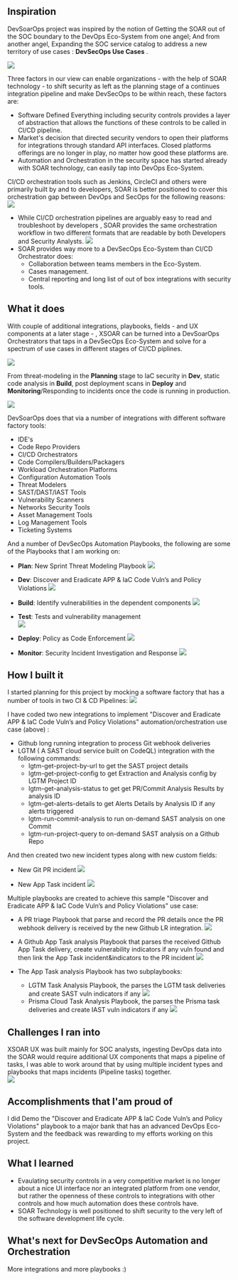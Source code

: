## Inspiration
DevSoarOps project was inspired by the notion of Getting the SOAR out of the SOC boundary to the DevOps Eco-System from one angel; And from another angel, Expanding the SOC service catalog to address a new territory of use cases : **DevSecOps Use Cases** .

![](Images/Inspiration.png)

Three factors in our view can enable organizations - with the help of SOAR technology - to shift security as left as the planning stage of a continues integration pipeline and make DevSecOps to be within reach, these factors are:
- Software Defined Everything including security controls provides a layer of abstraction that allows the functions of these controls to be called in CI/CD pipeline. 
- Market's decision that directed security vendors to open their platforms for integrations through standard API interfaces. Closed platforms offerings are no longer in play, no matter how good these platforms are.
- Automation and Orchestration in the security space has started already with SOAR technology, can easily tap into DevOps Eco-System.

CI/CD orchestration tools such as Jenkins, CircleCI and others were primarily built by and to developers, SOAR is better positioned to cover this orchestration gap between DevOps and SecOps for the following reasons:
![](Images/Playbooks.png)
* While CI/CD orchestration pipelines are arguably easy to read and troubleshoot by developers , SOAR provides the same orchestration workflow in two different formats that are readable by both Developers and Security Analysts.
![](Images/SOAR%20Features.png)
* SOAR provides way more to a DevSecOps Eco-System than CI/CD Orchestrator does:
    * Collaboration between teams members in the Eco-System.
    * Cases management.
    * Central reporting and long list of out of box integrations with security tools.

## What it does

With couple of additional integrations, playbooks, fields - and UX components at a later stage - , XSOAR can be turned into a DevSoarOps Orchestrators that taps in a DevSecOps Eco-System and solve for a spectrum of use cases in different stages of CI/CD piplines.

![](Images/DevOps%20Services.png)

From threat-modeling in the **Planning** stage to IaC security in **Dev**, static code analysis in **Build**, post deployment scans in **Deploy** and **Monitoring**/Responding to incidents once the code is running in production.

![](Images/Architecture.png)

DevSoarOps does that via a number of integrations with different software factory tools:
- IDE's 
- Code Repo Providers
- CI/CD Orchestrators
- Code Compilers/Builders/Packagers
- Workload Orchestration Platforms
- Configuration Automation Tools
- Threat Modelers
- SAST/DAST/IAST Tools
- Vulnerability Scanners
- Networks Security Tools
- Asset Management Tools
- Log Management Tools
- Ticketing Systems

And a number of DevSecOps Automation Playbooks, the following are some of the Playbooks that I am working on: 

* **Plan**: New Sprint Threat Modeling Playbook
![](Images/Playbook1.png)

* **Dev**: Discover and Eradicate APP & IaC Code Vuln’s and Policy Violations
![](Images/Playbook2.png)

* **Build**: Identify vulnerabilities in the dependent components 
![](Images/Playbook3.png)

* **Test**: Tests and vulnerability management  
![](Images/Playbook4.png)

* **Deploy**: Policy as Code Enforcement
![](Images/Playbook5.png)

* **Monitor**: Security Incident Investigation and Response
![](Images/Playbook6.png)

## How I built it
I started planning for this project by mocking a software factory that has a number of tools in two CI & CD Pipelines:
![](Images/DevSoarOps%20Software%20Factory.PNG)

I have coded two new integrations to implement "Discover and Eradicate APP & IaC Code Vuln’s and Policy Violations" automation/orchestration use case (above) :
* Github long running integration to process Git webhook deliveries
* LGTM ( A SAST cloud service built on CodeQL) integration with the following commands:
    * lgtm-get-project-by-url to get the SAST project details 
    * lgtm-get-project-config to get Extraction and Analysis config by LGTM Project ID
    * lgtm-get-analysis-status to get get PR/Commit Analysis Results by analysis ID
    * lgtm-get-alerts-details to get Alerts Details by Analysis ID if any alerts triggered
    * lgtm-run-commit-analysis to run on-demand SAST analysis on one Commit
    * lgtm-run-project-query to on-demand SAST analysis on a Github Repo

And then created two new incident types along with new custom fields:
* New Git PR incident
![](Images/New%20PR%20Incident.PNG)

* New App Task incident
![](Images/New%20App%20Task%20Incident.PNG)


Multiple playbooks are created to achieve this sample "Discover and Eradicate APP & IaC Code Vuln’s and Policy Violations" use case:
* A PR triage Playbook that parse and record the PR details once the PR webhook delivery is received by the new Github LR integration.
![](Images/PR_-_Triage_PB.png)

* A Github App Task analysis Playbook that parses the received Github App Task delivery, create vulnerability indicators if any vuln found and then link the App Task incident&indicators to the PR incident
![](Images/App%20Task%20Analysis%20PB.png)

* The App Task analysis Playbook has two subplaybooks:
    * LGTM Task Analysis Playbook, the parses the LGTM task deliveries and create SAST vuln indicators if any
![](Images/LGTM%20Analysis%20PB.png) 
    * Prisma Cloud Task Analysis Playbook, the parses the Prisma task deliveries and create IAST vuln indicators if any
![](Images/Prisma%20Analysis%20PB.png) 


## Challenges I ran into
XSOAR UX was built mainly for SOC analysts, ingesting DevOps data into the SOAR would require additional UX components that maps a pipeline of tasks, I was able to work around that by using multiple incident types and playbooks that maps incidents (Pipeline tasks) together.   
![](Images/DevSoarOps%20new%20UX%20component.PNG)

## Accomplishments that I'am proud of
I did Demo the "Discover and Eradicate APP & IaC Code Vuln’s and Policy Violations" playbook to a major bank that has an advanced DevOps Eco-System and the feedback was rewarding to my efforts working on this project.

## What I learned
* Evaulating security controls in a very competitive market is no longer about a nice UI interface nor an integrated platform from one vendor, but rather the openness of these controls to integrations with other controls and how much automation does these controls have.
* SOAR Technology is well positioned to shift security to the very left of the software development life cycle.

## What's next for DevSecOps Automation and Orchestration
More integrations and more playbooks :)